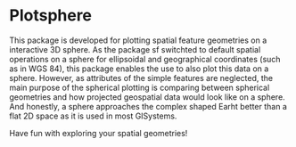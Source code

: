 # Plotsphere

This package is developed for plotting spatial feature geometries on a interactive 3D sphere. As the package sf switchted to default spatial operations on a sphere for ellipsoidal and geographical coordinates (such as in WGS 84), this package enables the use to also plot this data on a sphere. However, as attributes of the simple features are neglected, the main purpose of the spherical plotting is comparing between spherical geometries and how projected geospatial data would look like on a sphere. And honestly, a sphere approaches the complex shaped Earht better than a flat 2D space as it is used in most GISystems.

Have fun with exploring your spatial geometries!
